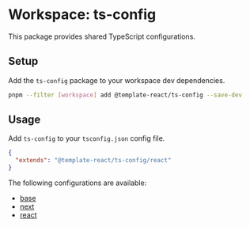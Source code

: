 # Workspace: ts-config

This package provides shared TypeScript configurations.

## Setup

Add the `ts-config` package to your workspace dev dependencies.

```sh
pnpm --filter [workspace] add @template-react/ts-config --save-dev
```

## Usage

Add `ts-config` to your `tsconfig.json` config file.

```json
{
  "extends": "@template-react/ts-config/react"
}
```

The following configurations are available:

- [base](./base.json)
- [next](./next.json)
- [react](./react.json)
